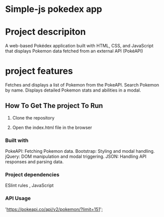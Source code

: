 # Simple-js pokedex app
# Project descripiton 

A web-based Pokédex application built with HTML, CSS, and JavaScript that displays Pokemon data fetched from an external API (PokéAPI)

# project features
Fetches and displays a list of Pokemon from the PokeAPI.
Search Pokemon by name.
Displays detailed Pokemon stats and abilities in a modal.

## How To Get The project To Run 

1. Clone the repository 

2. Open the index.html file in the browser

### Built with
PokeAPI: Fetching Pokemon data.
Bootstrap: Styling and modal handling.
jQuery: DOM manipulation and modal triggering.
JSON: Handling API responses and parsing data.


### Project dependencies
ESlint rules , JavaScript 


### API Usage
'https://pokeapi.co/api/v2/pokemon/?limit=151';